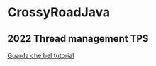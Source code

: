 # CrossyRoadJava

## 2022 Thread management TPS

[Guarda che bel tutorial](https://youtu.be/RGOj5yH7evk)

